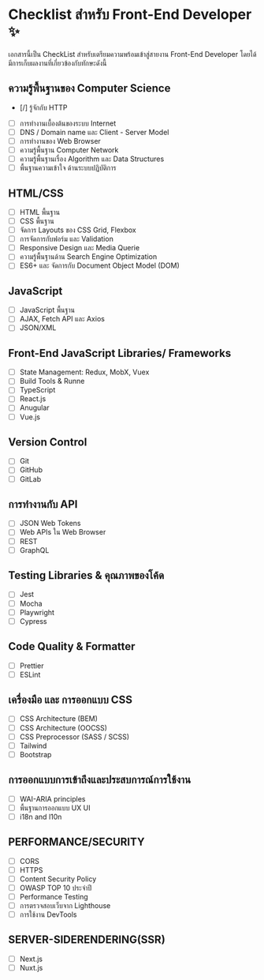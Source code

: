# Checklist สำหรับ Front-End Developer ✨

เอกสารนี้เป็น CheckList สำหรับเตรียมความพร้อมเข้าสู่สายงาน Front-End Developer โดยได้มีการเก็บผลงานที่เกี่ยวข้องกับทักษะดังนี้

## ความรู้พื้นฐานของ Computer Science

- [/] รู้จักกับ HTTP
- [ ] การทํางานเบื้องต้นของระบบ Internet
- [ ] DNS / Domain name และ Client - Server Model
- [ ] การทํางานของ Web Browser
- [ ] ความรู้พื้นฐาน Computer Network
- [ ] ความรู้พื้นฐานเรื่อง Algorithm และ Data Structures
- [ ] พื้นฐานความเข้าใจ ด้านระบบปฏิบัติการ

## HTML/CSS

- [ ] HTML พื้นฐาน
- [ ] CSS พื้นฐาน
- [ ] จัดการ Layouts ของ CSS Grid, Flexbox
- [ ] การจัดการกับฟอร์ม และ Validation
- [ ] Responsive Design และ Media Querie
- [ ] ความรู้พื้นฐานด้าน Search Engine Optimization
- [ ] ES6+ และ จัดการกับ Document Object Model (DOM)

## JavaScript

- [ ] JavaScript พื้นฐาน
- [ ] AJAX, Fetch API และ Axios
- [ ] JSON/XML

## Front-End JavaScript Libraries/ Frameworks

- [ ] State Management: Redux, MobX, Vuex
- [ ] Build Tools & Runne
- [ ] TypeScript
- [ ] React.js
- [ ] Anugular
- [ ] Vue.js

## Version Control

- [ ] Git
- [ ] GitHub
- [ ] GitLab

## การทำงานกับ API

- [ ] JSON Web Tokens
- [ ] Web APIs ใน Web Browser
- [ ] REST
- [ ] GraphQL

## Testing Libraries & คุณภาพของโค้ด

- [ ] Jest
- [ ] Mocha
- [ ] Playwright
- [ ] Cypress

## Code Quality & Formatter

- [ ] Prettier
- [ ] ESLint

## เครื่องมือ และ การออกแบบ CSS

- [ ] CSS Architecture (BEM)
- [ ] CSS Architecture (OOCSS)
- [ ] CSS Preprocessor (SASS / SCSS)
- [ ] Tailwind
- [ ] Bootstrap

## การออกแบบการเข้าถึงและประสบการณ์การใช้งาน

- [ ] WAI-ARIA principles
- [ ] พื้นฐานการออกแบบ UX UI
- [ ] i18n and l10n

## PERFORMANCE/SECURITY

- [ ] CORS
- [ ] HTTPS
- [ ] Content Security Policy
- [ ] OWASP TOP 10 ประจําปี
- [ ] Performance Testing
- [ ] การตรวจสอบเว็บจาก Lighthouse
- [ ] การใช้งาน DevTools

## SERVER-SIDERENDERING(SSR)

- [ ] Next.js
- [ ] Nuxt.js
